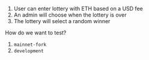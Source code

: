 1. User can enter lottery with ETH based on a USD fee
2. An admin will choose when the lottery is over
3. The lottery will select a random winner

How do we want to test?
1. `mainnet-fork`
2. `development`